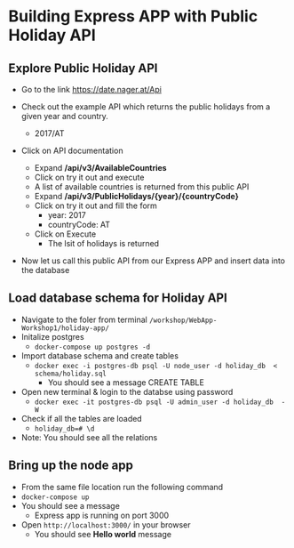 # Building Express APP with Public Holiday API

## Explore Public Holiday API
- Go to the link https://date.nager.at/Api
- Check out the example API which returns the public holidays from a given year and country.
  - 2017/AT
- Click on API documentation 
  - Expand **/api/v3/AvailableCountries**
  - Click on try it out and execute
  - A list of available countries is returned from this public API
  - Expand  **/api/v3/PublicHolidays/{year}/{countryCode}**
  - Click on try it out and fill the form
    - year: 2017
    - countryCode: AT
  - Click on Execute
    - The lsit of holidays is returned

- Now let us call this public API from our Express APP and insert data into  the database

## Load database schema for Holiday API
 - Navigate to the foler from terminal `/workshop/WebApp-Workshop1/holiday-app/`
 - Initalize postgres 
   - `docker-compose up postgres -d`
 - Import database schema and create tables
   - `docker exec -i postgres-db psql -U node_user -d holiday_db  < schema/holiday.sql`
     - You should see a message CREATE TABLE
 - Open new terminal & login to the databse using password
   - `docker exec -it postgres-db psql -U admin_user -d holiday_db  -W`
 - Check if all the tables are loaded
   - `holiday_db=# \d`
 - Note: You should see all the relations

## Bring up the node app
- From the same file location run the following command
- `docker-compose up`
- You should see a message
  - Express app is running on port 3000
- Open `http://localhost:3000/` in your browser
  - You should see **Hello world** message

